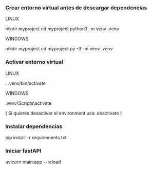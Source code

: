 ### Crear entorno virtual antes de descargar dependencias

LINUX

mkdir myproject
cd myproject
python3 -m venv .venv

WINDOWS

mkdir myproject
cd myproject
py -3 -m venv .venv

### Activar entorno virtual

LINUX

. .venv/bin/activate

WINDOWS

.venv\Scripts\activate

( Si quieres desactivar el environment usa: deactivate )


### Instalar dependencias

pip install -r requirements.txt

### Iniciar fastAPI

uvicorn main:app --reload

